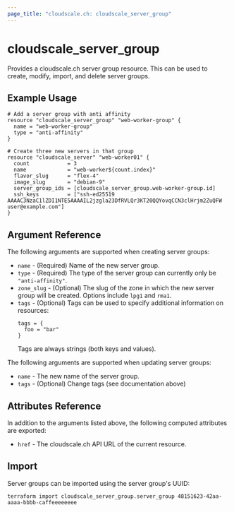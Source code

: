 ```yaml
---
page_title: "cloudscale.ch: cloudscale_server_group"
---
```


# cloudscale\_server\_group

Provides a cloudscale.ch server group resource. This can be used to create, modify, import, and delete server groups.

## Example Usage

```hcl
# Add a server group with anti affinity
resource "cloudscale_server_group" "web-worker-group" {
  name = "web-worker-group"
  type = "anti-affinity"
}

# Create three new servers in that group
resource "cloudscale_server" "web-worker01" {
  count            = 3
  name             = "web-worker${count.index}"
  flavor_slug      = "flex-4"
  image_slug       = "debian-9"
  server_group_ids = [cloudscale_server_group.web-worker-group.id]
  ssh_keys         = ["ssh-ed25519 AAAAC3NzaC1lZDI1NTE5AAAAIL2jzgla23DfRVLQr3KT20QQYovqCCN3clHrjm2ZuQFW user@example.com"]
}
```

## Argument Reference

The following arguments are supported when creating server groups:

* `name` - (Required) Name of the new server group.
* `type` - (Required) The type of the server group can currently only be `"anti-affinity"`.
* `zone_slug` - (Optional) The slug of the zone in which the new server group will be created. Options include `lpg1` and `rma1`.
* `tags` - (Optional) Tags can be used to specify additional information on resources:
  ```
  tags = {
    foo = "bar"
  }
  ```
  Tags are always strings (both keys and values).

The following arguments are supported when updating server groups:

* `name` -  The new name of the server group.
* `tags` - (Optional) Change tags (see documentation above)

## Attributes Reference

In addition to the arguments listed above, the following computed attributes are exported:

* `href` - The cloudscale.ch API URL of the current resource.


## Import

Server groups can be imported using the server group's UUID:

```
terraform import cloudscale_server_group.server_group 48151623-42aa-aaaa-bbbb-caffeeeeeeee
```

